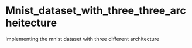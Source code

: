 # Mnist_dataset_with_three_three_archeitecture
Implementing the mnist dataset with three different architecture
